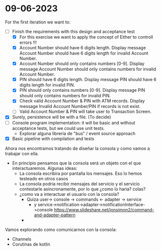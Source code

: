 # 09-06-2023
For the first iteration we want to:
* [ ] Finish the requirements with this design and acceptance test
    * [x] For this exercise we want to apply the concept of Either to controll errors !!!
    * [x] Account Number should have 6 digits length. Display message Account Number should have 6 digits length for invalid Account Number.
    * [x] Account Number should only contains numbers [0-9]. Display message Account Number should only contains numbers for invalid Account Number.
    * [X] PIN should have 6 digits length. Display message PIN should have 6 digits length for invalid PIN.
    * [X] PIN should only contains numbers [0-9]. Display message PIN should only contains numbers for invalid PIN.
    * [X] Check valid Account Number & PIN with ATM records. Display message Invalid Account Number/PIN if records is not exist.
    * [ ] Valid Account Number & PIN will take user to Transaction Screen. 
* [x] Surely, persistence will be with a file. (To decide)
* [ ] Console program implementation: it will be basic and without acceptance tests, but we could use unit tests.
  * Explorar alguna librería de "bus" / event source approach
* [x] Basic pipeline with compilation and tests

Ahora nos encontramos tratando de diseñar la consola y como vamos a trabajar con ella.

- En principio pensamos que la consola será un objeto con el que interactuaremos. Algunas 
  ideas:
  - La consola escribira por pantalla los mensajes. Eso lo hemos testeado en otros casos
  - La consola podria recibir mensajes del servicio y el servicio contestarle asincronamente,
    por lo que ¿como lo haria? colas?
  - ¿como va a interactuar el usuario con la consola?
    - Quiza user-> console -> commands <- adapter -> service
      - y service->notification->adapter->notificationInterface->console
        https://www.slideshare.net/jonsimon2/command-and-adapter-pattern
    - 

Vamos explorando como comunicarnos con la consola:
  - Channels
  - Corutinas de kotlin


